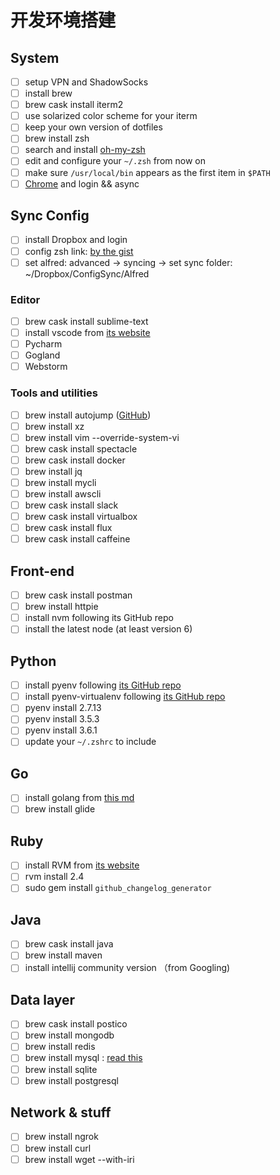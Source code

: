 # 开发环境搭建

## System

- [ ] setup VPN and ShadowSocks
- [ ] install brew
- [ ] brew cask install iterm2
- [ ] use solarized color scheme for your iterm
- [ ] keep your own version of dotfiles
- [ ] brew install zsh
- [ ] search and install [oh-my-zsh](https://github.com/robbyrussell/oh-my-zsh)
- [ ] edit and configure your `~/.zsh` from now on
- [ ] make sure `/usr/local/bin` appears as the first item in `$PATH`
- [ ] [Chrome](https://www.google.com/chrome/browser/desktop/index.html) and login && async

## Sync Config

- [ ] install Dropbox and login
- [ ] config zsh link: [by the gist](https://gist.github.com/Chyroc/488790ca4eb0b9a1a31cfc70c75b849b)
- [ ] set alfred: advanced -> syncing -> set sync folder: ~/Dropbox/ConfigSync/Alfred

### Editor

- [ ] brew cask install sublime-text
- [ ] install vscode from [its website](https://code.visualstudio.com/docs/setup/mac)
- [ ] Pycharm
- [ ] Gogland
- [ ] Webstorm

### Tools and utilities

- [ ] brew install autojump ([GitHub](https://github.com/wting/autojump))
- [ ] brew install xz
- [ ] brew install vim --override-system-vi
- [ ] brew cask install spectacle
- [ ] brew cask install docker
- [ ] brew install jq
- [ ] brew install mycli
- [ ] brew install awscli
- [ ] brew cask install slack
- [ ] brew cask install virtualbox
- [ ] brew cask install flux
- [ ] brew cask install caffeine

## Front-end

- [ ] brew cask install postman
- [ ] brew install httpie
- [ ] install nvm following its GitHub repo
- [ ] install the latest node (at least version 6)

## Python

- [ ] install pyenv following [its GitHub repo](https://github.com/pyenv/pyenv)
- [ ] install pyenv-virtualenv following [its GitHub repo](https://github.com/pyenv/pyenv-virtualenv)
- [ ] pyenv install 2.7.13
- [ ] pyenv install 3.5.3
- [ ] pyenv install 3.6.1
- [ ] update your `~/.zshrc` to include

## Go

- [ ] install golang from [this md](https://github.com/Chyroc/study-code/blob/master/Go/1-install.md)
- [ ] brew install glide

## Ruby
- [ ] install RVM from [its website](https://rvm.io/)
- [ ] rvm install 2.4
- [ ] sudo gem install `github_changelog_generator`

## Java

- [ ] brew cask install java
- [ ] brew install maven
- [ ] install intellij community version （from Googling)

## Data layer

- [ ] brew cask install postico
- [ ] brew install mongodb
- [ ] brew install redis
- [ ] brew install mysql : [read this](https://gist.github.com/nrollr/3f57fc15ded7dddddcc4e82fe137b58e)
- [ ] brew install sqlite
- [ ] brew install postgresql

## Network & stuff

- [ ] brew install ngrok
- [ ] brew install curl
- [ ] brew install wget --with-iri
